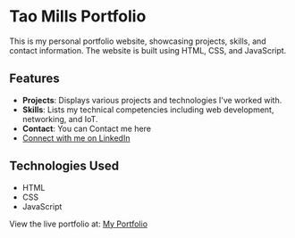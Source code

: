 # Tao Mills Portfolio

This is my personal portfolio website, showcasing projects, skills, and contact information. The website is built using HTML, CSS, and JavaScript.

## Features
- **Projects**: Displays various projects and technologies I've worked with.
- **Skills**: Lists my technical competencies including web development, networking, and IoT.
- **Contact**: You can Contact me here
- [Connect with me on LinkedIn](https://www.linkedin.com/in/tao-mills-5671b8243/)


## Technologies Used
- HTML
- CSS
- JavaScript

View the live portfolio at: [My Portfolio](https://flowartzes.github.io)
